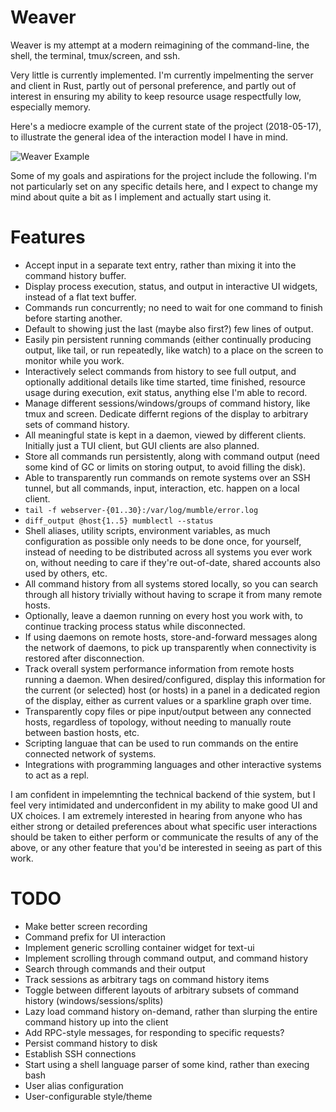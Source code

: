 # Weaver

Weaver is my attempt at a modern reimagining of the command-line, the shell, the terminal, tmux/screen, and ssh.

Very little is currently implemented.  I'm currently impelmenting the server and client in Rust, partly out of personal preference, and partly out of interest in ensuring my ability to keep resource usage respectfully low, especially memory.

Here's a mediocre example of the current state of the project (2018-05-17), to illustrate the general idea of the interaction model I have in mind.

![Weaver Example](./weaverc-example.gif?raw=true)

Some of my goals and aspirations for the project include the following.  I'm not particularly set on any specific details here, and I expect to change my mind about quite a bit as I implement and actually start using it.

# Features
* Accept input in a separate text entry, rather than mixing it into the command history buffer.
* Display process execution, status, and output in interactive UI widgets, instead of a flat text buffer.
* Commands run concurrently; no need to wait for one command to finish before starting another.
* Default to showing just the last (maybe also first?) few lines of output.
* Easily pin persistent running commands (either continually producing output, like tail, or run repeatedly, like watch) to a place on the screen to monitor while you work.
* Interactively select commands from history to see full output, and optionally additional details like time started, time finished, resource usage during execution, exit status, anything else I'm able to record.
* Manage different sessions/windows/groups of command history, like tmux and screen.  Dedicate differnt regions of the display to arbitrary sets of command history.
* All meaningful state is kept in a daemon, viewed by different clients.  Initially just a TUI client, but GUI clients are also planned.
* Store all commands run persistently, along with command output (need some kind of GC or limits on storing output, to avoid filling the disk).
* Able to transparently run commands on remote systems over an SSH tunnel, but all commands, input, interaction, etc. happen on a local client.
* `tail -f webserver-{01..30}:/var/log/mumble/error.log`
* `diff_output @host{1..5} mumblectl --status`
* Shell aliases, utility scripts, environment variables, as much configuration as possible only needs to be done once, for yourself, instead of needing to be distributed across all systems you ever work on, without needing to care if they're out-of-date, shared accounts also used by others, etc.
* All command history from all systems stored locally, so you can search through all history trivially without having to scrape it from many remote hosts.
* Optionally, leave a daemon running on every host you work with, to continue tracking process status while disconnected.
* If using daemons on remote hosts, store-and-forward messages along the network of daemons, to pick up transparently when connectivity is restored after disconnection.
* Track overall system performance information from remote hosts running a daemon.  When desired/configured, display this information for the current (or selected) host (or hosts) in a panel in a dedicated region of the display, either as current values or a sparkline graph over time.
* Transparently copy files or pipe input/output between any connected hosts, regardless of topology, without needing to manually route between bastion hosts, etc.
* Scripting languae that can be used to run commands on the entire connected network of systems.
* Integrations with programming languages and other interactive systems to act as a repl.

I am confident in impelemnting the technical backend of thie system, but I feel very intimidated and underconfident in my ability to make good UI and UX choices.  I am extremely interested in hearing from anyone who has either strong or detailed preferences about what specific user interactions should be taken to either perform or communicate the results of any of the above, or any other feature that you'd be interested in seeing as part of this work.


# TODO

* Make better screen recording
* Command prefix for UI interaction
* Implement generic scrolling container widget for text-ui
* Implement scrolling through command output, and command history
* Search through commands and their output
* Track sessions as arbitrary tags on command history items
* Toggle between different layouts of arbitrary subsets of command history (windows/sessions/splits)
* Lazy load command history on-demand, rather than slurping the entire command history up into the client
* Add RPC-style messages, for responding to specific requests?
* Persist command history to disk
* Establish SSH connections
* Start using a shell language parser of some kind, rather than execing bash
* User alias configuration
* User-configurable style/theme
